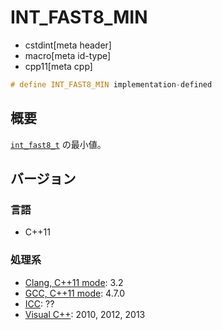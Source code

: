 # INT_FAST8_MIN
* cstdint[meta header]
* macro[meta id-type]
* cpp11[meta cpp]

```cpp
# define INT_FAST8_MIN implementation-defined
```

## 概要
[`int_fast8_t`](int_fast8_t.md) の最小値。

## バージョン
### 言語
- C++11

### 処理系
- [Clang, C++11 mode](/implementation.md#clang): 3.2
- [GCC, C++11 mode](/implementation.md#gcc): 4.7.0
- [ICC](/implementation.md#icc): ??
- [Visual C++](/implementation.md#visual_cpp): 2010, 2012, 2013
